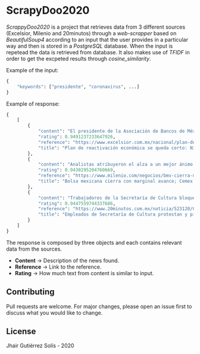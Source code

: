 # ScrapyDoo2020

*ScrappyDoo2020* is a project that retrieves data from 3 different sources (Excelsior, Milenio and 20minutos) through a *web-scrapper* based on *BeautifulSoup4* according to an input that the user provides in a particular way and then is stored in a *PostgreSQL* database. When the input is repetead the data is retrieved from database. It also makes use of *TFIDF* in order to get the excpeted results through *cosine_similarity*.

Example of the input:

```python
{
    "keywords": ["presidente", "coronavirus", ...]
}
```

Example of response:
```python
{
    [
        {
            "content": "El presidente de la Asociación de Bancos de México destaca que plan de reactivación económica ‘se queda corto' de car...",
            "rating": 0.9491237233647926,
            "reference": "https://www.excelsior.com.mx/nacional/plan-de-reactivacion-economica-se-queda-corto-nino-de-rivera/1374663",
            "title": "Plan de reactivación económica se queda corto: Niño de Rivera"
        },
        {
            "content": "Analistas atribuyeron el alza a un mejor ánimo de los inversores a señales de que el coronavirus estaría desacelerando su ritmo de propagación en algunas regiones.",
            "rating": 0.9430295204760669,
            "reference": "https://www.milenio.com/negocios/bmv-cierra-marginal-avance-martes-cemex-sube-6-94",
            "title": "Bolsa mexicana cierra con marginal avance; Cemex lidera alza y gana 6.94%"
        },
        {
            "content": "Trabajadores de la Secretaría de Cultura bloquearon Insurgentes y Reforma para exigir que el presidente Andrés Manuel López Obrador gire las instrucciones necesarias para que se les otorgue un...",
            "rating": 0.9447559744337686,
            "reference": "https://www.20minutos.com.mx/noticia/523120/0/empleados-de-secretaria-de-cultura-protestan-y-piden-incremento-salarial/",
            "title": "Empleados de Secretaría de Cultura protestan y piden incremento salarial"
        }
    ]
}
```

The response is composed by three objects and each contains relevant data from the sources.


- **Content** -> Description of the news found.
- **Reference** -> Link to the reference.
- **Rating** -> How much text from content is similar to input.

## Contributing
Pull requests are welcome. For major changes, please open an issue first to discuss what you would like to change.

## License
Jhair Gutiérrez Solís - 2020